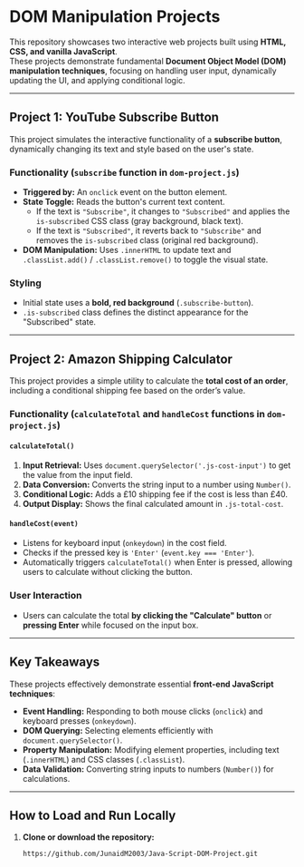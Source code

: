 # DOM Manipulation Projects

This repository showcases two interactive web projects built using **HTML, CSS, and vanilla JavaScript**.  
These projects demonstrate fundamental **Document Object Model (DOM) manipulation techniques**, focusing on handling user input, dynamically updating the UI, and applying conditional logic.

---

## Project 1: YouTube Subscribe Button

This project simulates the interactive functionality of a **subscribe button**, dynamically changing its text and style based on the user's state.

### Functionality (`subscribe` function in `dom-project.js`)

- **Triggered by:** An `onclick` event on the button element.  
- **State Toggle:** Reads the button's current text content.  
  - If the text is `"Subscribe"`, it changes to `"Subscribed"` and applies the `is-subscribed` CSS class (gray background, black text).  
  - If the text is `"Subscribed"`, it reverts back to `"Subscribe"` and removes the `is-subscribed` class (original red background).  
- **DOM Manipulation:** Uses `.innerHTML` to update text and `.classList.add()` / `.classList.remove()` to toggle the visual state.

### Styling

- Initial state uses a **bold, red background** (`.subscribe-button`).  
- `.is-subscribed` class defines the distinct appearance for the "Subscribed" state.

---

## Project 2: Amazon Shipping Calculator

This project provides a simple utility to calculate the **total cost of an order**, including a conditional shipping fee based on the order’s value.

### Functionality (`calculateTotal` and `handleCost` functions in `dom-project.js`)

#### `calculateTotal()`

1. **Input Retrieval:** Uses `document.querySelector('.js-cost-input')` to get the value from the input field.  
2. **Data Conversion:** Converts the string input to a number using `Number()`.  
3. **Conditional Logic:** Adds a £10 shipping fee if the cost is less than £40.  
4. **Output Display:** Shows the final calculated amount in `.js-total-cost`.

#### `handleCost(event)`

- Listens for keyboard input (`onkeydown`) in the cost field.  
- Checks if the pressed key is `'Enter'` (`event.key === 'Enter'`).  
- Automatically triggers `calculateTotal()` when Enter is pressed, allowing users to calculate without clicking the button.

### User Interaction

- Users can calculate the total **by clicking the "Calculate" button** or **pressing Enter** while focused on the input box.

---

## Key Takeaways

These projects effectively demonstrate essential **front-end JavaScript techniques**:

- **Event Handling:** Responding to both mouse clicks (`onclick`) and keyboard presses (`onkeydown`).  
- **DOM Querying:** Selecting elements efficiently with `document.querySelector()`.  
- **Property Manipulation:** Modifying element properties, including text (`.innerHTML`) and CSS classes (`.classList`).  
- **Data Validation:** Converting string inputs to numbers (`Number()`) for calculations.

---

## How to Load and Run Locally

1. **Clone or download the repository:**
   ```bash
   https://github.com/JunaidM2003/Java-Script-DOM-Project.git
